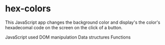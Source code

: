 # hex-colors
This JavaScript app changes the background color and display's the color's hexadecomal code on the screen on the click of a button.

JavaScript used
DOM manipulation
Data structures
Functions
